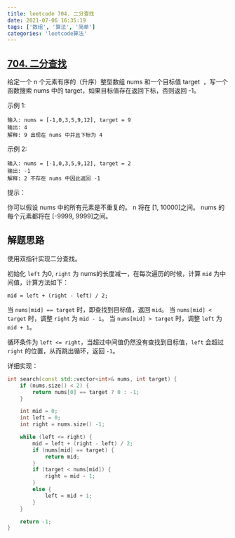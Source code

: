 ```yaml
---
title: leetcode 704. 二分查找
date: 2021-07-06 16:35:19
tags: ['数组', '算法', '简单']
categories: 'leetcode算法'
---
```


## [704. 二分查找](https://leetcode-cn.com/problems/binary-search/)

给定一个 n 个元素有序的（升序）整型数组 nums 和一个目标值 target  ，写一个函数搜索 nums 中的 target，如果目标值存在返回下标，否则返回 -1。

示例 1:

```text
输入: nums = [-1,0,3,5,9,12], target = 9
输出: 4
解释: 9 出现在 nums 中并且下标为 4
```

示例 2:

```text
输入: nums = [-1,0,3,5,9,12], target = 2
输出: -1
解释: 2 不存在 nums 中因此返回 -1
```

提示：

你可以假设 nums 中的所有元素是不重复的。
n 将在 [1, 10000]之间。
nums 的每个元素都将在 [-9999, 9999]之间。

## 解题思路

使用双指针实现二分查找。

初始化 `left` 为0, `right` 为 nums的长度减一，在每次遍历的时候，计算 `mid` 为中间值，计算方法如下：

```text
mid = left + (right - left) / 2;
```

当 `nums[mid] == target` 时，即查找到目标值，返回 `mid`。
当 `nums[mid] < target` 时，调整 `right` 为 `mid - 1`。
当 `nums[mid] > target` 时，调整 `left` 为 `mid + 1`。

循环条件为 `left <= right`，当超过中间值仍然没有查找到目标值，`left` 会超过 `right` 的位置，从而跳出循环，返回 `-1`。

详细实现：

```c++
int search(const std::vector<int>& nums, int target) {
    if (nums.size() < 2) {
        return nums[0] == target ? 0 : -1;
    }

    int mid = 0;
    int left = 0;
    int right = nums.size() -1;

    while (left <= right) {
        mid = left + (right - left) / 2;
        if (nums[mid] == target) {
            return mid;
        }
        if (target < nums[mid]) {
            right = mid - 1;
        }
        else {
            left = mid + 1;
        }
    }

    return -1;
}
```
